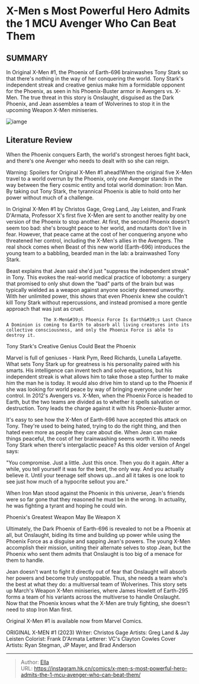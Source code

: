 # X-Men s Most Powerful Hero Admits the 1 MCU Avenger Who Can Beat Them


## SUMMARY 



  In Original X-Men #1, the Phoenix of Earth-696 brainwashes Tony Stark so that there&#39;s nothing in the way of her conquering the world.   Tony Stark&#39;s independent streak and creative genius make him a formidable opponent for the Phoenix, as seen in his Phoenix-Buster armor in Avengers vs. X-Men.   The true threat in this story is Onslaught, disguised as the Dark Phoenix, and Jean assembles a team of Wolverines to stop it in the upcoming Weapon X-Men miniseries.  

![iamge](https://static1.srcdn.com/wordpress/wp-content/uploads/2024/01/phoenix-and-mcu-avengers.jpg)

## Literature Review

When the Phoenix conquers Earth, the world&#39;s strongest heroes fight back, and there&#39;s one Avenger who needs to dealt with so she can reign.




Warning: Spoilers for Original X-Men #1 ahead!When the original five X-Men travel to a world overrun by the Phoenix, only one Avenger stands in the way between the fiery cosmic entity and total world domination: Iron Man. By taking out Tony Stark, the tyrannical Phoenix is able to hold onto her power without much of a challenge.




In Original X-Men #1 by Christos Gage, Greg Land, Jay Leisten, and Frank D&#39;Armata, Professor X&#39;s first five X-Men are sent to another reality by one version of the Phoenix to stop another. At first, the second Phoenix doesn&#39;t seem too bad: she&#39;s brought peace to her world, and mutants don&#39;t live in fear. However, that peace came at the cost of her conquering anyone who threatened her control, including the X-Men&#39;s allies in the Avengers. The real shock comes when Beast of this new world (Earth-696) introduces the young team to a babbling, bearded man in the lab: a brainwashed Tony Stark.

          

Beast explains that Jean said she&#39;d just &#34;suppress the independent streak&#34; in Tony. This evokes the real-world medical practice of lobotomy: a surgery that promised to only shut down the &#34;bad&#34; parts of the brain but was typically wielded as a weapon against anyone society deemed unworthy. With her unlimited power, this shows that even Phoenix knew she couldn&#39;t kill Tony Stark without repercussions, and instead promised a more gentle approach that was just as cruel.




                  The X-Men&#39;s Phoenix Force Is Earth&#39;s Last Chance   A Dominion is coming to Earth to absorb all living creatures into its collective consciousness, and only the Phoenix Force is able to destroy it.    


 Tony Stark&#39;s Creative Genius Could Beat the Phoenix 
          

Marvel is full of geniuses - Hank Pym, Reed Richards, Lunella Lafayette. What sets Tony Stark up for greatness is his personality paired with his smarts. His intelligence can invent tech and solve equations, but his independent streak is what allows him to take those a step further to make him the man he is today. It would also drive him to stand up to the Phoenix if she was looking for world peace by way of bringing everyone under her control. In 2012&#39;s Avengers vs. X-Men, when the Phoenix Force is headed to Earth, but the two teams are divided as to whether it spells salvation or destruction. Tony leads the charge against it with his Phoenix-Buster armor.




It&#39;s easy to see how the X-Men of Earth-696 have accepted this attack on Tony. They&#39;re used to being hated, trying to do the right thing, and then hated even more as people they care about die. When Jean can make things peaceful, the cost of her brainwashing seems worth it. Who needs Tony Stark when there&#39;s intergalactic peace? As this older version of Angel says:



&#34;You compromise. Just a little. Just this once. Then you do it again. After a while, you tell yourself it was for the best, the only way. And you actually believe it. Until your teenage self shows up...and all it takes is one look to see just how much of a hypocrite sellout you are.&#34;




When Iron Man stood against the Phoenix in this universe, Jean&#39;s friends were so far gone that they reasoned he must be in the wrong. In actuality, he was fighting a tyrant and hoping he could win.



 Phoenix&#39;s Greatest Weapon May Be Weapon X 


          




Ultimately, the Dark Phoenix of Earth-696 is revealed to not be a Phoenix at all, but Onslaught, biding its time and building up power while using the Phoenix Force as a disguise and sapping Jean&#39;s powers. The young X-Men accomplish their mission, uniting their alternate selves to stop Jean, but the Phoenix who sent them admits that Onslaught is too big of a menace for them to handle.

Jean doesn&#39;t want to fight it directly out of fear that Onslaught will absorb her powers and become truly unstoppable. Thus, she needs a team who&#39;s the best at what they do: a multiversal team of Wolverines. This story sets up March&#39;s Weapon X-Men miniseries, where James Howlett of Earth-295 forms a team of his variants across the multiverse to handle Onslaught. Now that the Phoenix knows what the X-Men are truly fighting, she doesn&#39;t need to stop Iron Man first.

Original X-Men #1 is available now from Marvel Comics.

 ORIGINAL X-MEN #1 (2023)                  Writer: Christos Gage   Artists: Greg Land &amp; Jay Leisten   Colorist: Frank D&#39;Armata   Letterer: VC&#39;s Clayton Cowles   Cover Artists: Ryan Stegman, JP Mayer, and Brad Anderson      







---

> Author: [Ella](https://instagram.hk.cn/)  
> URL: https://instagram.hk.cn/comics/x-men-s-most-powerful-hero-admits-the-1-mcu-avenger-who-can-beat-them/  

